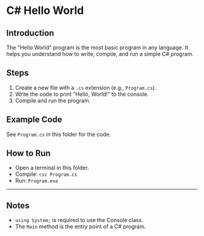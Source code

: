 # C# Hello World

## Introduction
The "Hello World" program is the most basic program in any language. It helps you understand how to write, compile, and run a simple C# program.

## Steps
1. Create a new file with a `.cs` extension (e.g., `Program.cs`).
2. Write the code to print "Hello, World!" to the console.
3. Compile and run the program.

## Example Code
See `Program.cs` in this folder for the code.

## How to Run
- Open a terminal in this folder.
- Compile: `csc Program.cs`
- Run: `Program.exe`

---

## Notes
- `using System;` is required to use the Console class.
- The `Main` method is the entry point of a C# program.

